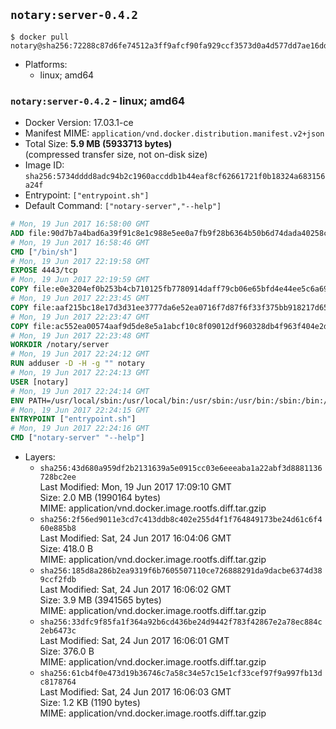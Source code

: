 ## `notary:server-0.4.2`

```console
$ docker pull notary@sha256:72288c87d6fe74512a3ff9afcf90fa929ccf3573d0a4d577dd7ae16dd5c0fa58
```

-	Platforms:
	-	linux; amd64

### `notary:server-0.4.2` - linux; amd64

-	Docker Version: 17.03.1-ce
-	Manifest MIME: `application/vnd.docker.distribution.manifest.v2+json`
-	Total Size: **5.9 MB (5933713 bytes)**  
	(compressed transfer size, not on-disk size)
-	Image ID: `sha256:5734dddd8adc94b2c1960accddb1b44eaf8cf62661721f0b18324a683156a24f`
-	Entrypoint: `["entrypoint.sh"]`
-	Default Command: `["notary-server","--help"]`

```dockerfile
# Mon, 19 Jun 2017 16:58:00 GMT
ADD file:90d7b7a4bad6a39f91c8e1c988e5ee0a7fb9f28b6364b50b6d74dada40258cca in / 
# Mon, 19 Jun 2017 16:58:46 GMT
CMD ["/bin/sh"]
# Mon, 19 Jun 2017 22:19:58 GMT
EXPOSE 4443/tcp
# Mon, 19 Jun 2017 22:19:59 GMT
COPY file:e0e3204ef0b253b4cb710125fb7780914daff79cb06e65bfd4e44ee5c6a69a75 in /notary/server/ 
# Mon, 19 Jun 2017 22:23:45 GMT
COPY file:aaf215bc18e17d3d31ee3777da6e52ea0716f7d87f6f33f375bb918217d65f6a in /notary/server/ 
# Mon, 19 Jun 2017 22:23:47 GMT
COPY file:ac552ea00574aaf9d5de8e5a1abcf10c8f09012df960328db4f963f404e2d409 in /notary/server/ 
# Mon, 19 Jun 2017 22:23:48 GMT
WORKDIR /notary/server
# Mon, 19 Jun 2017 22:24:12 GMT
RUN adduser -D -H -g "" notary
# Mon, 19 Jun 2017 22:24:13 GMT
USER [notary]
# Mon, 19 Jun 2017 22:24:14 GMT
ENV PATH=/usr/local/sbin:/usr/local/bin:/usr/sbin:/usr/bin:/sbin:/bin:/notary/server
# Mon, 19 Jun 2017 22:24:15 GMT
ENTRYPOINT ["entrypoint.sh"]
# Mon, 19 Jun 2017 22:24:16 GMT
CMD ["notary-server" "--help"]
```

-	Layers:
	-	`sha256:43d680a959df2b2131639a5e0915cc03e6eeeaba1a22abf3d8881136728bc2ee`  
		Last Modified: Mon, 19 Jun 2017 17:09:10 GMT  
		Size: 2.0 MB (1990164 bytes)  
		MIME: application/vnd.docker.image.rootfs.diff.tar.gzip
	-	`sha256:2f56ed9011e3cd7c413ddb8c402e255d4f1f764849173be24d61c6f460e885b8`  
		Last Modified: Sat, 24 Jun 2017 16:04:06 GMT  
		Size: 418.0 B  
		MIME: application/vnd.docker.image.rootfs.diff.tar.gzip
	-	`sha256:185d8a286b2ea9319f6b7605507110ce726888291da9dacbe6374d389ccf2fdb`  
		Last Modified: Sat, 24 Jun 2017 16:06:02 GMT  
		Size: 3.9 MB (3941565 bytes)  
		MIME: application/vnd.docker.image.rootfs.diff.tar.gzip
	-	`sha256:33dfc9f85fa1f364a92b6cd436be24d9442f783f42867e2a78ec884c2eb6473c`  
		Last Modified: Sat, 24 Jun 2017 16:06:01 GMT  
		Size: 376.0 B  
		MIME: application/vnd.docker.image.rootfs.diff.tar.gzip
	-	`sha256:61cb4f0e473d19b36746c7a58c34e57c15e1cf33cef97f9a997fb13dc8178764`  
		Last Modified: Sat, 24 Jun 2017 16:06:03 GMT  
		Size: 1.2 KB (1190 bytes)  
		MIME: application/vnd.docker.image.rootfs.diff.tar.gzip
